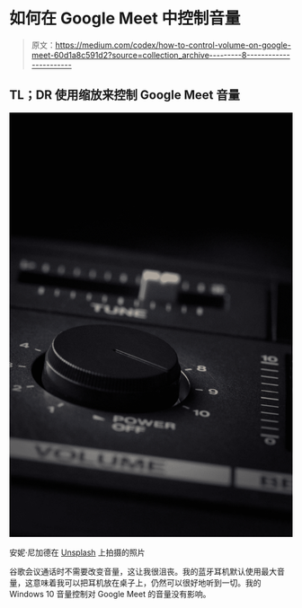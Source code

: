 # 如何在 Google Meet 中控制音量

> 原文：<https://medium.com/codex/how-to-control-volume-on-google-meet-60d1a8c591d2?source=collection_archive---------8----------------------->

## TL；DR 使用缩放来控制 Google Meet 音量

![](img/25f9ef5c20412dec0bb0b9ba50fb1be3.png)

安妮·尼加德在 [Unsplash](https://unsplash.com?utm_source=medium&utm_medium=referral) 上拍摄的照片

谷歌会议通话时不需要改变音量，这让我很沮丧。我的蓝牙耳机默认使用最大音量，这意味着我可以把耳机放在桌子上，仍然可以很好地听到一切。我的 Windows 10 音量控制对 Google Meet 的音量没有影响。